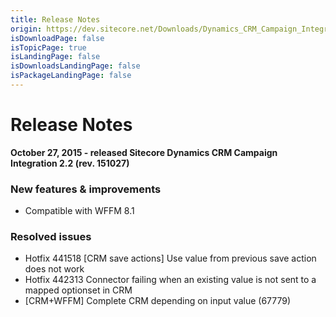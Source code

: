```yaml
---
title: Release Notes
origin: https://dev.sitecore.net/Downloads/Dynamics_CRM_Campaign_Integration_module/2x/Dynamics_CRM_Campaign_Integration_22/Release_Notes
isDownloadPage: false
isTopicPage: true
isLandingPage: false
isDownloadsLandingPage: false
isPackageLandingPage: false
---
```


# Release Notes

**October 27, 2015 - released Sitecore Dynamics CRM Campaign Integration 2.2 (rev. 151027)**

### New features & improvements

-   Compatible with WFFM 8.1
    

### Resolved issues

-   Hotfix 441518 [CRM save actions] Use value from previous save action does not work
-   Hotfix 442313 Connector failing when an existing value is not sent to a mapped optionset in CRM
-   [CRM+WFFM] Complete CRM depending on input value (67779)